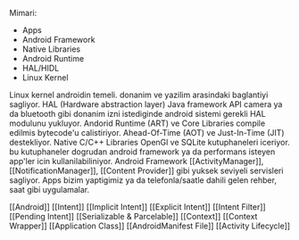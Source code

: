 Mimari:
- Apps
- Android Framework
- Native Libraries
- Android Runtime
- HAL/HIDL
- Linux Kernel

Linux kernel androidin temeli. 
donanim ve yazilim arasindaki baglantiyi sagliyor.
HAL (Hardware abstraction layer) Java framework API camera ya da bluetooth gibi donanim izni istediginde android sistemi gerekli HAL modulunu yukluyor.
Andorid Runtime (ART) ve Core Libraries compile edilmis bytecode'u calistiriyor.
Ahead-Of-Time (AOT) ve Just-In-Time (JIT) destekliyor.
Native C/C++ Libraries OpenGl ve SQLite kutuphaneleri iceriyor. 
bu kutuphaneler dogrudan android framework ya da performans isteyen app'ler icin kullanilabiliniyor. 
Android Framework [[ActivityManager]], [[NotificationManager]], [[Content Provider]] gibi yuksek seviyeli servisleri sagliyor.
Apps bizim yaptigimiz ya da telefonla/saatle dahili gelen rehber, saat gibi uygulamalar.

[[Android]]
[[Intent]]
[[Implicit Intent]]
[[Explicit Intent]]
[[Intent Filter]]
[[Pending Intent]]
[[Serializable & Parcelable]]
[[Context]]
[[Context Wrapper]]
[[Application Class]]
[[AndroidManifest File]]
[[Activity Lifecycle]]